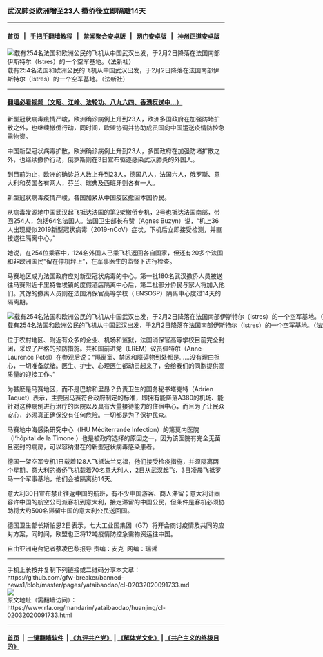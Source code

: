 ### 武汉肺炎欧洲增至23人  撤侨後立即隔離14天
------------------------

#### [首页](https://github.com/gfw-breaker/banned-news1/blob/master/README.md) &nbsp;&nbsp;|&nbsp;&nbsp; [手把手翻墙教程](https://github.com/gfw-breaker/guides/wiki) &nbsp;&nbsp;|&nbsp;&nbsp; [禁闻聚合安卓版](https://github.com/gfw-breaker/bn-android) &nbsp;&nbsp;|&nbsp;&nbsp; [网门安卓版](https://github.com/oGate2/oGate) &nbsp;&nbsp;|&nbsp;&nbsp; [神州正道安卓版](https://github.com/SzzdOgate/update) 



<div id="headerimg">
 <img alt="载有254名法国和欧洲公民的飞机从中国武汉出发，于2月2日降落在法国南部伊斯特尔（Istres）的一个空军基地。（法新社）" src="https://www.rfa.org/mandarin/yataibaodao/huanjing/cl-02032020091733.html/000_1OM9Y6.jpg/@@images/b3635f58-cf43-40b4-bbaf-406f173a833e.jpeg" title="载有254名法国和欧洲公民的飞机从中国武汉出发，于2月2日降落在法国南部伊斯特尔（Istres）的一个空军基地。（法新社）"/>
 <div id="headerimgcontents">
  <div id="headerimgcaption">
   <span>
    载有254名法国和欧洲公民的飞机从中国武汉出发，于2月2日降落在法国南部伊斯特尔（Istres）的一个空军基地。（法新社）
   </span>
   <!-- zoomattribute -->
  </div>
  <!-- headerimgcaption -->
 </div>
 <!-- headerimagecontents -->
</div>

<hr/>


#### [翻墙必看视频（文昭、江峰、法轮功、八九六四、香港反送中...）](http://167.172.214.107/home.html)

<div id="storytext">
 <div>
  <div class="slot_header">
  </div>
 </div>
 <p>
 </p>
 <p>
  新型冠状病毒疫情严峻，欧洲确诊病例上升到23人，欧洲多国政府在加强防堵扩散之外，也继续撤侨行动，同时间，欧盟协调并协助成员国向中国运送疫情防控急需物资。
 </p>
 <p>
  中国新型冠状病毒扩散，欧洲确诊病例上升到23人，多国政府在加强防堵扩散之外，也继续撤侨行动，俄罗斯则在3日宣布驱逐感染武汉肺炎的外国人。
 </p>
 <p>
  到目前为止，欧洲的确诊总人数上升到23人，德国八人，法国六人，俄罗斯、意大利和英国各有两人，芬兰、瑞典及西班牙则各有一人。
 </p>
 <p>
  新型冠状病毒疫情严峻，各国加紧从中国疫区撤回本国侨民。
 </p>
 <p>
 </p>
 <p>
 </p>
 <p>
  从病毒发源地中国武汉起飞抵达法国的第2架撤侨专机，2号也抵达法国南部，带回254人，包括64名法国人。法国卫生部长布赞（Agnes Buzyn）说，“机上36人出现疑似2019新型冠状病毒（2019-nCoV）症状，下机后立即接受检测，并直接送往隔离中心。”
 </p>
 <p>
  她说，在254位乘客中，124名外国人已乘飞机返回各自国家，但还有20多个法国和非欧洲国民“留在停机坪上”，在军事医生的监督下进行检查。
 </p>
 <p>
  马赛地区成为法国政府应对新型冠状病毒的中心。第一批180名武汉撤侨人员被送往马赛附近卡里特鲁埃镇的度假酒店隔离中心后，第二批部分侨民与家人将加入他们。其馀的撤离人员则在法国消保官高等学校（ ENSOSP）隔离中心度过14天的隔离期。
 </p>
 <p>
 </p>
 <p>
  <div class="image-inline captioned" style="width:1500px;">
   <div style="width:1500px;">
    <img alt="载有254名法国和欧洲公民的飞机从中国武汉出发，于2月2日降落在法国南部伊斯特尔（Istres）的一个空军基地。（法新社）" src="https://www.rfa.org/mandarin/yataibaodao/huanjing/cl-02032020091733.html/000_1ON36J.jpg" title="载有254名法国和欧洲公民的飞机从中国武汉出发，于2月2日降落在法国南部伊斯特尔（Istres）的一个空军基地。（法新社）"/>
   </div>
   <div class="image-caption">
    <span style="width:1500px;">
     载有254名法国和欧洲公民的飞机从中国武汉出发，于2月2日降落在法国南部伊斯特尔（Istres）的一个空军基地。（法新社）
    </span>
    <span class="copyright">
    </span>
   </div>
  </div>
 </p>
 <p>
  位于农村地区、附近有众多的企业、机场和监狱，法国消保官高等学校目前完全封闭，采取了严格的预防措施。共和国前进党（LREM）议员佩特尔（Anne-Laurence Petel）在参观后说：“隔离室、禁区和障碍物到处都是……没有理由担心，一切准备就绪。医生、护士、心理医生都动员起来了，会给我们的同胞提供高质量的迎接工作。”
 </p>
 <p>
  为甚麽是马赛地区，而不是巴黎和里昂？负责卫生的国务秘书塔克特（Adrien Taquet）表示，主要因马赛符合政府制定的标准，即拥有能降落A380的机场、能针对这种病例进行治疗的医院以及具有大量接待能力的住宿中心，而且为了让民众安心，必须真正确保没有任何危险。一切都是为了保护民众。
 </p>
 <p>
  马赛地中海感染研究中心（IHU Méditerranée Infection）的第莫内医院（l‘hôpital de la Timone ）也是被政府选择的原因之一，因为该医院有完全无菌且密封的病房，可以容纳潜在的新型冠状病毒感染患者。
 </p>
 <p>
  德国一架空军专机1日载着128人飞抵法兰克福，他们接受检疫措施，并须隔离两个星期。意大利的撤侨飞机载着70名意大利人，2日从武汉起飞，3日凌晨飞抵罗马一个军事基地，他们会被隔离约14天。
 </p>
 <p>
  意大利30日宣布禁止往返中国的航班，有不少中国游客、商人滞留；意大利计画容许中国的航空公司派客机到意大利，接走滞留的中国公民，但条件是客机必须协助将大约500名滞留中国的意大利公民送回国。
 </p>
 <p>
  德国卫生部长斯帕恩2日表示，七大工业国集团（G7）将开会商讨疫情及共同的应对方案，同时间，欧盟也正将12吨疫情防控急需物资运往中国。
 </p>
 <p>
 </p>
 <p>
  自由亚洲电台记者蔡凌巴黎报导 责编：安克  网编：瑞哲
 </p>
</div>

<hr/>
手机上长按并复制下列链接或二维码分享本文章：<br/>
https://github.com/gfw-breaker/banned-news1/blob/master/pages/yataibaodao/cl-02032020091733.md <br/>
<a href='https://github.com/gfw-breaker/banned-news1/blob/master/pages/yataibaodao/cl-02032020091733.md'><img src='https://github.com/gfw-breaker/banned-news1/blob/master/pages/yataibaodao/cl-02032020091733.md.png'/></a> <br/>
原文地址（需翻墙访问）：https://www.rfa.org/mandarin/yataibaodao/huanjing/cl-02032020091733.html


------------------------
#### [首页](https://github.com/gfw-breaker/banned-news1/blob/master/README.md) &nbsp;|&nbsp; [一键翻墙软件](https://github.com/gfw-breaker/nogfw/blob/master/README.md) &nbsp;| [《九评共产党》](https://github.com/gfw-breaker/9ping.md/blob/master/README.md#九评之一评共产党是什么) | [《解体党文化》](https://github.com/gfw-breaker/jtdwh.md/blob/master/README.md) | [《共产主义的终极目的》](https://github.com/gfw-breaker/gczydzjmd.md/blob/master/README.md)


<img src='http://gfw-breaker.win/banned-news/pages/yataibaodao/cl-02032020091733.md' width='0px' height='0px'/>